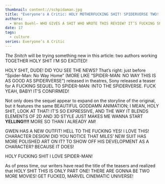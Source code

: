 ```yaml
---
thumbnail: content://schpidaman.jpg
title: "Everyone's A Critic: HOLY MOTHERFUCKING SHIT! SPIDERVERSE TWO! HELL YEAH!"
authors:
  - Wren Buehl— WHO GIVES A SHIT WHO WROTE THIS REVIEW? IT’S FUCKING SPIDERVERSE TWO BABY!
date: 17
tags:
  - culture
series: Everyone’s A Critic
---
```


*The Snitch* will be trying something new in this article: two authors working TOGETHER HOLY SHIT I’M SO EXCITED! 

HOLY SHIT, DUDE! DID YOU SEE THE NEWS? That’s right: just before “Spider-Man: No Way Home” (MORE LIKE “SPIDER-MAN: NO WAY THIS IS AS GOOD AS SPIDERVERSE”) released in theatres, Sony released a teaser for A FUCKING SEQUEL TO SPIDER-MAN: INTO THE SPIDERVERSE. FUCK YEAH, BABY! IT’S CONFIRMED!

Not only does the sequel appear to expand on the storyline of the original, but it features the same BEAUTIFUL GODDAMN ANIMATION; I MEAN, HOLY SHIT, LOOK AT THAT! IT’S SO EXPRESSIVE, AND THE WAY IT BLENDS ELEMENTS OF 2D AND 3D STYLE JUST MAKES ME WANNA START **YELLING!!!!** MORE SO THAN I ALREADY AM! 

GWEN HAS A NEW OUTFIT! HELL TO THE FUCKING YES! I LOVE THIS! CHARACTER DESIGN! DID YOU NOTICE THAT MILES’ NEW SUIT HAS MORE POLISHED ART ON IT? TO SHOW OFF HIS DEVELOPMENT AS A CHARACTER? BECAUSE IT DOES!

HOLY FUCKING SHIT I LOVE SPIDER-MAN!

As of press time, our writers have read the title of the teasers and realized that HOLY SHIT THIS IS ONLY PART ONE! THERE ARE GONNA BE TWO MORE MOVIES! GET FUCKED, MARVEL CINEMATIC UNIVERSE!
